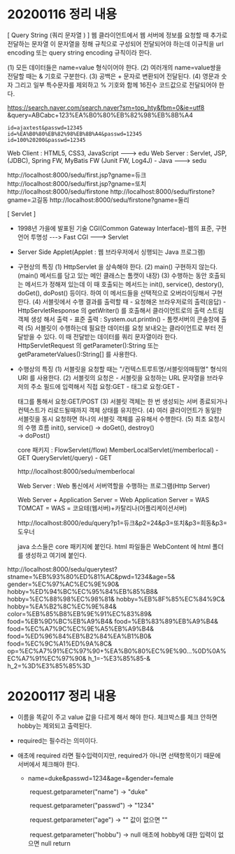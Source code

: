 # 20200116 정리 내용

[ Query String (쿼리 문자열 ) ]
  웹 클라이언트에서 웹 서버에 정보를 요청할 때 추가로 전달하는 문자열
  이 문자열을 정해 규칙으로 구성되어 전달되어야 하는데 이규칙을
  url encoding 또는 query string encoding 규칙이라 한다.

  (1) 모든 데이터들은 name=value 형식이어야 한다.
  (2) 여러개의 name=value쌍을 전달할 때는 & 기호로 구분한다.
  (3) 공백은 + 문자로 변환되어 전달된다.
  (4) 영문과 숫자 그리고 일부 특수문자를 제외하고 % 기호와 함께 
        16진수 코드값으로 전달되어야 한다.


https://search.naver.com/search.naver?sm=top_hty&fbm=0&ie=utf8
                               &query=ABCabc+123%EA%B0%80%EB%82%98%EB%8B%A4


	id=ajaxtest&passwd=12345
	id=%EA%B0%80%EB%82%98%EB%8B%A4&passwd=12345
	id=100%20200&passwd=12345

 Web Client : HTML5, CSS3, JavaScript   ---> edu
 Web Server : Servlet, JSP, (JDBC), Spring FW, MyBatis FW
                   (Junit FW, Log4J) - Java    ---> sedu


  http://localhost:8000/sedu/first.jsp?gname=듀크
  http://localhost:8000/sedu/first.jsp?gname=또치
  http://localhost:8000/sedu/firstone
  http://localhost:8000/sedu/firstone?gname=고길동
  http://localhost:8000/sedu/firstone?gname=둘리

 [ Servlet ]
 - 1998년 가을에 발표된 기술
    CGI(Common Gateway Interface)-웹의 표준, 구현언어 투명성
    ---> Fast CGI
    ---> Servlet
 - Server Side Applet(Applet : 웹 브라우저에서 싱행되는 Java 프로그램)
 - 구현상의 특징
   (1) HttpServlet 을 상속해야 한다.
   (2) main() 구현하지 않는다. (main() 메서드를 담고 있는 메인 클래스는 톰캣이 내장)
   (3) 수행하는 동안 호출되는 메서드가 정해져 있는데
        이 때 호출되는 메서드는 init(), service(), destory(), doGet(), doPost() 등이다.
        하여 이 메서드들을 선택적으로 오버라이딩해서 구현한다.
   (4) 서블릿에서 수행 결과를 출력할 때
        - 요청해온 브라우저로의 출력(응답) - HttpServletResponse 의 getWriter() 를
                                                     호출해서 클라이언트로의 출력 스트림 객체 생성
                                                     해서 출력
        - 표준 출력 : System.out.println() - 톰캣서버의 콘솔창에 출력
    (5) 서블릿이 수행하는데 필요한 데이터를 요청 보내오는 클라이언트로 부터 전달받을 수
         있다. 이 때 전달받는 데이터를 쿼리 문자열이라 한다.
	HttpServletRequest 의 getParameter():String
             또는 getParameterValues():String[]  를 사용한다.          
 - 수행상의 특징
    (1) 서블릿을 요청할 때는 "/컨텍스트루트명/서블릿의매핑명" 형식의 URI 를 사용한다.
    (2) 서블릿의 요청은 
       - 서블릿을 요청하는 URL 문자열을 브라우저의 주소 필드에 입력해서 직접 요청:GET
       - <a> 태그로 요청:GET
       - <form> 태그를 통해서 요청:GET/POST
    (3) 서블릿 객체는 한 번 생성되는 서버 종료되거나 컨텍스트가 리로드될때까지
         객체 상태를 유지한다.
    (4) 여러 클라이언트가 동일한 서블릿을 동시 요청하면 하나의 서블릿 객체를 공유해서
         수행한다.
    (5) 최초 요청시의 수행 흐름
          init(),     service() -> doGet(),     destroy()     
		          -> doPost()


   core 패키지 : FlowServlet(/flow)
                     MemberLocalServlet(/memberlocal) - GET
	        QueryServlet(/query) - GET

   http://localhost:8000/sedu/memberlocal

   Web Server : Web 통신에서 서버역할을 수행하는 프로그램(Http Server)

   Web Server + Application Server = Web Application Server = WAS
   TOMCAT = WAS = 코요테(웹서버)+카탈리나(어플리케이션서버)   

   http://localhost:8000/edu/query?p1=듀크&p2=24&p3=또치&p3=희동&p3=도우너

   java 소스들은 core 패키지에 붙인다.
   html 파일들은 WebContent 에 html 폴더를 생성하고 여기에 붙인다.

  http://localhost:8000/sedu/querytest?
  stname=%EB%93%80%ED%81%AC&pwd=1234&age=5&
  gender=%EC%97%AC%EC%9E%90&
  hobby=%ED%94%BC%EC%95%84%EB%85%B8&
  hobby=%EC%88%98%EC%98%81&
  hobby=%EB%8F%85%EC%84%9C&
  hobby=%EA%B2%8C%EC%9E%84&
  color=%EB%85%B8%EB%9E%91%EC%83%89&
  food=%EB%9D%BC%EB%A9%B4&
  food=%EB%83%89%EB%A9%B4&
  food=%EC%A7%9C%EC%9E%A5%EB%A9%B4&
  food=%ED%96%84%EB%B2%84%EA%B1%B0&
  food=%EC%9C%A1%ED%9A%8C&
  op=%EC%A7%91%EC%97%90+%EA%B0%80%EC%9E%90...%0D%0A%EC%A7%91%EC%97%90&
  h_1=-%E3%85%85-&
  h_2=%3D%E3%85%85%3D



# 20200117 정리 내용

- 이름을 똑같이 주고 value 값을 다르게 해서 해야 한다. 체크박스를 체크 안하면 hobby는 제외되고 출력된다.

- required는 필수라는 의미이다.

- 애초에 required 라면 필수입력이지만, required가 아니면 선택항목이기 때문에 서버에서 체크해야 한다.

  - name=duke&passwd=1234&age=&gender=female

    ​	request.getparameter("name")  -> "duke"

    ​	request.getparameter("passwd")  -> "1234"

    ​	request.getparameter("age")  -> "" 값이 없으면 ""

    ​	request.getparameter("hobbu") -> null 애초에 hobby에 대한 입력이 없으면 null return

    

